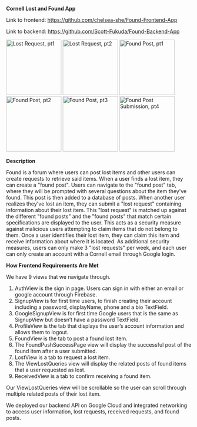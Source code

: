 **Cornell Lost and Found App**

Link to frontend: https://github.com/chelsea-she/Found-Frontend-App

Link to backend: https://github.com/Scott-Fukuda/Found-Backend-App

<img src="https://github.com/user-attachments/assets/86b57444-ec35-46b4-b14a-a2311d30969e" alt="Lost Request, pt1" width="150">
<img src="https://github.com/user-attachments/assets/99e32613-f8df-4a63-bbff-5a22c5e27a1e" alt="Lost Request, pt2" width="150">

<img src="https://github.com/user-attachments/assets/e7c3d754-5114-4f89-a93e-a5e06fcd73d9" alt="Found Post, pt1" width="150">
<img src="https://github.com/user-attachments/assets/ef8dcfbe-4497-4aa9-af1f-274c43d1463d" alt="Found Post, pt2" width="150">
<img src="https://github.com/user-attachments/assets/357149e4-c52c-424d-8f6a-8350eae39489" alt="Found Post, pt3" width="150">

<img src="https://github.com/user-attachments/assets/46fb3dd7-9346-4eb3-902e-deea727c2da4" alt="Found Post Submission, pt4" width="150">


**Description**

Found is a forum where users can post lost items and other users can create requests to retrieve said items. When a user finds a lost item, they can create a "found post".
Users can navigate to the "found post" tab, where they will be prompted with several questions about the item they've found. This post is then added to a database of posts.
When another user realizes they've lost an item, they can submit a "lost request" containing information about their lost item. This "lost request" is matched up against the
different "found posts" and the "found posts" that match certain specifications are displayed to the user. This acts as a security measure against malicious users attempting
to claim items that do not belong to them. Once a user identifies their lost item, they can claim this item and receive information about where it is located. As additional
security measures, users can only make 3 "lost requests" per week, and each user can only create an account with a Cornell email through Google login.

**How Frontend Requirements Are Met**

We have 9 views that we navigate through. 
1) AuthView is the sign in page. Users can sign in with either an email or google account through Firebase.
2) SignupView is for first time users, to finish creating their account including a password, displayName, phone and a bio TextField.
3) GoogleSignupView is for first time Google users that is the same as SignupView but doesn’t have a password TextField.
4) ProfileView is the tab that displays the user’s account information and allows them to logout.
5) FoundView is the tab to post a found lost item.
6) The FoundPushSuccessPage view will display the successful post of the found item after a user submitted.
7) LostView is a tab to request a lost item.
8) The ViewLostQueries view will display the related posts of found items that a user requested as lost.
9) ReceivedView is a tab to confirm receiving a found item.

Our ViewLostQueries view will be scrollable so the user can scroll through multiple related posts of their lost item.

We deployed our backend API on Google Cloud and integrated networking to access user information, lost requests, received requests, and found posts.

